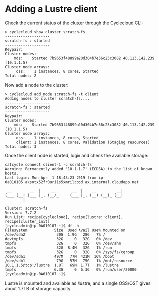 
# Adding a Lustre client

Check the current status of the cluster through the Cyclecloud CLI:

```
> cyclecloud show_cluster scratch-fs
--------------------
scratch-fs : started
--------------------
Keypair:
Cluster nodes:
    mds:    Started 7b9653f48899a20d304b7e56c25c3082 40.113.142.239 (10.1.1.5)
Cluster node arrays:
     oss:    1 instances, 8 cores, Started
Total nodes: 2 
```

Now add a node to the cluster:
```
> cyclecloud add_node scratch-fs -t client
Adding nodes to cluster scratch-fs....
--------------------
scratch-fs : started
--------------------
Keypair:
Cluster nodes:
    mds:    Started 7b9653f48899a20d304b7e56c25c3082 40.113.142.239 (10.1.1.5)
Cluster node arrays:
     oss:    1 instances, 8 cores, Started
     client: 1 instances, 8 cores, Validation (Staging resources)
Total nodes: 3
```

Once the client node is started, login and check the available storage:
```
catcycle connect client-1 -c scratch-fs
Warning: Permanently added '10.1.1.7' (ECDSA) to the list of known hosts.
Last login: Mon Apr  1 18:43:23 2019 from ip-0a010105.aksotx52fr0uri1s5xmrilcood.ax.internal.cloudapp.net

 __        __  |    ___       __  |    __         __|
(___ (__| (___ |_, (__/_     (___ |_, (__) (__(_ (__|
        |

Cluster: scratch-fs
Version: 7.7.2
Run List: recipe[cyclecloud], recipe[lustre::client], recipe[cluster_init]
[cycleadmin@ip-0A010107 ~]$ df -h
Filesystem            Size  Used Avail Use% Mounted on
/dev/sda2              30G  1.9G   28G   7% /
devtmpfs               32G     0   32G   0% /dev
tmpfs                  32G     0   32G   0% /dev/shm
tmpfs                  32G  8.4M   32G   1% /run
tmpfs                  32G     0   32G   0% /sys/fs/cgroup
/dev/sda1             497M   77M  421M  16% /boot
/dev/sdb1              79G   57M   75G   1% /mnt/resource
10.1.1.5@tcp:/lustre  1.8T   69M  1.7T   1% /lustre
tmpfs                 6.3G     0  6.3G   0% /run/user/20000
[cycleadmin@ip-0A010107 ~]$
```

Lustre is mounted and available as /lustre; and a single OSS/OST gives about 1.7TB of storage capacity.

